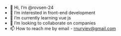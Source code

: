 - 👋 Hi, I’m @rovsen-24
- 👀 I’m interested in front-end development
- 🌱 I’m currently learning vue js
- 💞️ I’m looking to collaborate on companies 
- 📫 How to reach me by email - rnuryiev@gmail.com

<!---
rovsen-24/rovsen-24 is a ✨ special ✨ repository because its `README.md` (this file) appears on your GitHub profile.
You can click the Preview link to take a look at your changes.
--->
